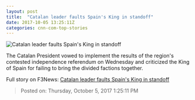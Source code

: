 ```yaml
---
layout: post
title:  "Catalan leader faults Spain's King in standoff"
date: 2017-10-05 13:25:11Z
categories: cnn-com-top-stories
---
```


![Catalan leader faults Spain's King in standoff](http://i2.cdn.cnn.com/cnnnext/dam/assets/171002120150-04-catalonia-referendum-1002-super-tease.jpg)

The Catalan President vowed to implement the results of the region's contested independence referendum on Wednesday and criticized the King of Spain for failing to bring the divided factions together.


Full story on F3News: [Catalan leader faults Spain's King in standoff](http://www.f3nws.com/n/ZHgprH)

> Posted on: Thursday, October 5, 2017 1:25:11 PM
